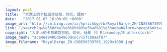 ```yaml
---
layout: post
title:  "大湖上的卡拉威宫驳船，仰光，缅甸"
date:   "2017-01-05 16:00:00 +0800"
image_url: "http://cn.bing.com/az/hprichbg/rb/RoyalBarge_ZH-CN8556739705_1920x1080.jpg"
link: "/search?q=%e5%8d%a1%e6%8b%89%e5%a8%81%e5%ae%ab&form=hpcapt&mkt=zh-cn"
copyright: "大湖上的卡拉威宫驳船，仰光，缅甸 (© Etakundoy/Shutterstock)"
image_hash: "aca4ee9406da4963dc6c7c5fcb8aaf87"
image_filename: "RoyalBarge_ZH-CN8556739705_1920x1080.jpg"
---
```


